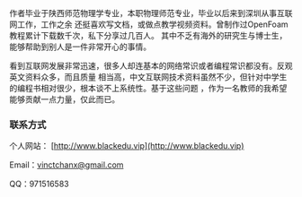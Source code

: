 
作者毕业于陕西师范物理学专业，本职物理师范专业，毕业以后来到深圳从事互联网工作，工作之余
还挺喜欢写文档，或做点教学视频资料。曾制作过OpenFoam教程累计下载数千次，私下分享过几百人。
其中不乏有海外的研究生与博士生，能够帮助到别人是一件非常开心的事情。

看到互联网发展非常迅速，很多人却连基本的网络常识或者编程常识都没有。反观英文资料众多，而且质量
相当高，中文互联网技术资料虽然不少，但针对中学生的编程书相对很少，根本谈不上系统性。基于这些问题
，作为一名教师的我希望能够贡献一点力量，仅此而已。

### 联系方式
个人网站： [http://www.blackedu.vip](http://www.blackedu.vip)

Email：vinctchanx@gmail.com

QQ：971516583
